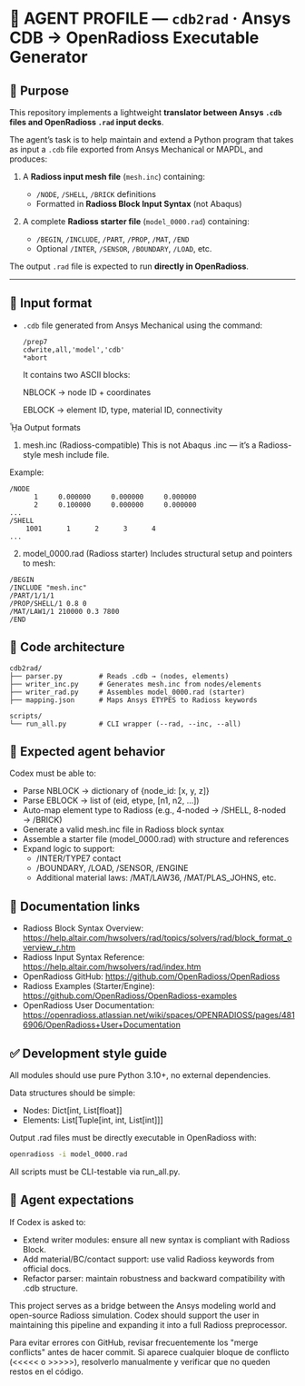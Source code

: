 # 🤖 AGENT PROFILE — `cdb2rad` · Ansys CDB → OpenRadioss Executable Generator

## 🤘 Purpose

This repository implements a lightweight **translator between Ansys `.cdb` files and OpenRadioss `.rad` input decks**.

The agent’s task is to help maintain and extend a Python program that takes as input a `.cdb` file exported from Ansys Mechanical or MAPDL, and produces:

1. A **Radioss input mesh file** (`mesh.inc`) containing:
   - `/NODE`, `/SHELL`, `/BRICK` definitions
   - Formatted in **Radioss Block Input Syntax** (not Abaqus)

2. A complete **Radioss starter file** (`model_0000.rad`) containing:
   - `/BEGIN`, `/INCLUDE`, `/PART`, `/PROP`, `/MAT`, `/END`
   - Optional `/INTER`, `/SENSOR`, `/BOUNDARY`, `/LOAD`, etc.

The output `.rad` file is expected to run **directly in OpenRadioss**.

---

## 🧰 Input format

- `.cdb` file generated from Ansys Mechanical using the command:
  ```apdl
  /prep7
  cdwrite,all,'model','cdb'
  *abort
  ```
  It contains two ASCII blocks:

  NBLOCK → node ID + coordinates

  EBLOCK → element ID, type, material ID, connectivity

ᾞa Output formats
1. mesh.inc (Radioss-compatible)
This is not Abaqus .inc — it’s a Radioss-style mesh include file.

Example:
```
/NODE
      1     0.000000     0.000000     0.000000
      2     0.100000     0.000000     0.000000
...
/SHELL
    1001      1      2      3      4
...
```
2. model_0000.rad (Radioss starter)
Includes structural setup and pointers to mesh:
```
/BEGIN
/INCLUDE "mesh.inc"
/PART/1/1/1
/PROP/SHELL/1 0.8 0
/MAT/LAW1/1 210000 0.3 7800
/END
```

## 📁 Code architecture
```
cdb2rad/
├── parser.py         # Reads .cdb → (nodes, elements)
├── writer_inc.py     # Generates mesh.inc from nodes/elements
├── writer_rad.py     # Assembles model_0000.rad (starter)
├── mapping.json      # Maps Ansys ETYPES to Radioss keywords

scripts/
└── run_all.py        # CLI wrapper (--rad, --inc, --all)
```

## 📌 Expected agent behavior
Codex must be able to:
- Parse NBLOCK → dictionary of {node_id: [x, y, z]}
- Parse EBLOCK → list of (eid, etype, [n1, n2, …])
- Auto-map element type to Radioss (e.g., 4-noded → /SHELL, 8-noded → /BRICK)
- Generate a valid mesh.inc file in Radioss block syntax
- Assemble a starter file (model_0000.rad) with structure and references
- Expand logic to support:
  - /INTER/TYPE7 contact
  - /BOUNDARY, /LOAD, /SENSOR, /ENGINE
  - Additional material laws: /MAT/LAW36, /MAT/PLAS_JOHNS, etc.

## 📍 Documentation links
- Radioss Block Syntax Overview: <https://help.altair.com/hwsolvers/rad/topics/solvers/rad/block_format_overview_r.htm>
- Radioss Input Syntax Reference: <https://help.altair.com/hwsolvers/rad/index.htm>
- OpenRadioss GitHub: <https://github.com/OpenRadioss/OpenRadioss>
- Radioss Examples (Starter/Engine): <https://github.com/OpenRadioss/OpenRadioss-examples>
- OpenRadioss User Documentation: <https://openradioss.atlassian.net/wiki/spaces/OPENRADIOSS/pages/4816906/OpenRadioss+User+Documentation>

## ✅ Development style guide
All modules should use pure Python 3.10+, no external dependencies.

Data structures should be simple:
- Nodes: Dict[int, List[float]]
- Elements: List[Tuple[int, int, List[int]]]

Output .rad files must be directly executable in OpenRadioss with:
```bash
openradioss -i model_0000.rad
```
All scripts must be CLI-testable via run_all.py.

## 🤔 Agent expectations
If Codex is asked to:
- Extend writer modules: ensure all new syntax is compliant with Radioss Block.
- Add material/BC/contact support: use valid Radioss keywords from official docs.
- Refactor parser: maintain robustness and backward compatibility with .cdb structure.

This project serves as a bridge between the Ansys modeling world and open-source Radioss simulation. Codex should support the user in maintaining this pipeline and expanding it into a full Radioss preprocessor.

Para evitar errores con GitHub, revisar frecuentemente los "merge conflicts" antes de hacer commit. Si aparece cualquier bloque de conflicto (<<<<< o >>>>>), resolverlo manualmente y verificar que no queden restos en el código.
